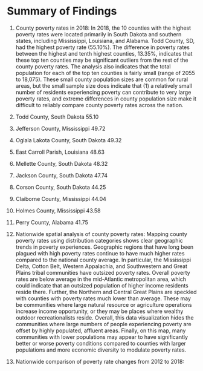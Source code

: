 # Summary of Findings

1.	County poverty rates in 2018: In 2018, the 10 counties with the highest poverty rates were located primarily in South Dakota and southern states, including Mississippi, Louisiana, and Alabama. Todd County, SD, had the highest poverty rate (55.10%). The difference in poverty rates between the highest and tenth highest counties, 13.35%, indicates that these top ten counties may be significant outliers from the rest of the county poverty rates. The analysis also indicates that the total population for each of the top ten counties is fairly small (range of 2055 to 18,075). These small county population sizes are common for rural areas, but the small sample size does indicate that (1) a relatively small number of residents experiencing poverty can contribute to very large poverty rates, and extreme differences in county population size make it difficult to reliably compare county poverty rates across the nation.
  1.	Todd County, South Dakota             	55.10
  2.	Jefferson County, Mississippi         	49.72
  3.	Oglala Lakota County, South Dakota    	49.32
  4.	East Carroll Parish, Louisiana        	48.63
  5.	Mellette County, South Dakota         	48.32
  6.	Jackson County, South Dakota          	47.74
  7.	Corson County, South Dakota           	44.25
  8.	Claiborne County, Mississippi         	44.04
  9.	Holmes County, Mississippi            	43.58
  10.	Perry County, Alabama                 	41.75

2.	Nationwide spatial analysis of county poverty rates: Mapping county poverty rates using distribution categories shows clear geographic trends in poverty experiences. Geographic regions that have long been plagued with high poverty rates continue to have much higher rates compared to the national county average. In particular, the Mississippi Delta, Cotton Belt, Western Appalachia, and Southwestern and Great Plains tribal communities have outsized poverty rates. Overall poverty rates are below average in the mid-Atlantic metropolitan area, which could indicate that an outsized population of higher income residents reside there. Further, the Northern and Central Great Plains are speckled with counties with poverty rates much lower than average. These may be communities where large natural resource or agriculture operations increase income opportunity, or they may be places where wealthy outdoor recreationalists reside. Overall, this data visualization hides the communities where large numbers of people experiencing poverty are offset by highly populated, affluent areas. Finally, on this map, many communities with lower populations may appear to have significantly better or worse poverty conditions compared to counties with larger populations and more economic diversity to modulate poverty rates.

3.	Nationwide comparison of poverty rate changes from 2012 to 2018:
